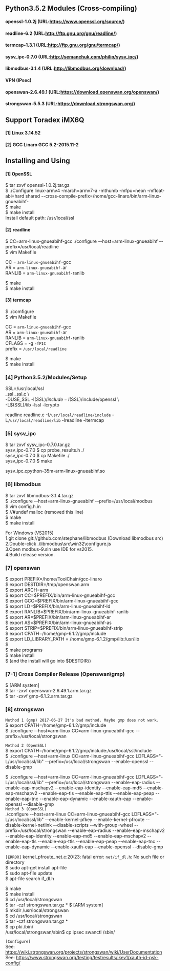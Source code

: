 ## Python3.5.2 Modules (Cross-compiling)
#### openssl-1.0.2j (URL:https://www.openssl.org/source/)
#### readline-6.2 (URL:http://ftp.gnu.org/gnu/readline/)
#### termcap-1.3.1 (URL:http://ftp.gnu.org/gnu/termcap/)
#### sysv_ipc-0.7.0 (URL:http://semanchuk.com/philip/sysv_ipc/)
#### libmodbus-3.1.4 (URL:http://libmodbus.org/download/)
#### VPN (IPsec)
#### openswan-2.6.49.1 (URL:https://download.openswan.org/openswan/)
#### strongswan-5.5.3 (URL:https://download.strongswan.org/)


## Support Toradex iMX6Q
#### [1] Linux 3.14.52  
#### [2] GCC Linaro GCC 5.2-2015.11-2  

## Installing and Using

#### [1] OpenSSL

$ tar zxvf openssl-1.0.2j.tar.gz  
$ ./Configure linux-armv4 -march=armv7-a -mthumb -mfpu=neon  -mfloat-abi=hard shared --cross-compile-prefix=/home/gcc-linaro/bin/arm-linux-gnueabihf-  
$ make  
$ make install  
Install default path: /usr/local/ssl  

#### [2] readline

$ CC=arm-linux-gnueabihf-gcc ./configure --host=arm-linux-gnueabihf  --prefix=/usr/local/readline  
$ vim Makefile  

CC = `arm-linux-gnueabihf-`gcc  
AR = `arm-linux-gnueabihf-`ar  
RANLIB = `arm-linux-gnueabihf-`ranlib  

$ make  
$ make install  

#### [3] termcap  
$ ./comfigure  
$ vim Makefile

CC = `arm-linux-gnueabihf-`gcc  
AR = `arm-linux-gnueabihf-`ar  
RANLIB = `arm-linux-gnueabihf-`ranlib  
CFLAGS = -g `-fPIC`  
prefix = `/usr/local/readline`  

$ make  
$ make install  


### [4] Python3.5.2/Modules/Setup

SSL=/usr/local/ssl  
_ssl _ssl.c \  
    -DUSE_SSL -I$(SSL)/include -I$(SSL)/include/openssl \  
    -L$(SSL)/lib -lssl -lcrypto  

readline readline.c -I`/usr/local/readline/include` -L`/usr/local/readline/lib` -lreadline -ltermcap  


### [5] sysv_ipc

$ tar zxvf sysv_ipc-0.7.0.tar.gz  
sysv_ipc-0.7.0 $ cp probe_results.h ./  
sysv_ipc-0.7.0 $ cp Makefile ./  
sysv_ipc-0.7.0 $ make  

sysv_ipc.cpython-35m-arm-linux-gnueabihf.so  

### [6] libmodbus

$ tar zxvf libmodbus-3.1.4.tar.gz  
$ ./configure --host=arm-linux-gnueabihf  --prefix=/usr/local/modbus  
$ vim config.h.in  
$ //#undef malloc  (removed this line)  
$ make  
$ make install  
  
For Windows (VS2015)  
1.git clone git://github.com/stephane/libmodbus  (Download libmodbus src)  
2.Double-click .\libmodbus\src\win32\configure.js  
3.Open modbus-9.sln use IDE for vs2015.  
4.Build release version.  
  
### [7] openswan
  
$ export PREFIX=/home/ToolChain/gcc-linaro  
$ export DESTDIR=/tmp/openswan.arm  
$ export ARCH=arm  
$ export CC=$PREFIX/bin/arm-linux-gnueabihf-gcc  
$ export GCC=$PREFIX/bin/arm-linux-gnueabihf-gcc  
$ export LD=$PREFIX/bin/arm-linux-gnueabihf-ld  
$ export RANLIB=$PREFIX/bin/arm-linux-gnueabihf-ranlib  
$ export AR=$PREFIX/bin/arm-linux-gnueabihf-ar  
$ export AS=$PREFIX/bin/arm-linux-gnueabihf-as  
$ export STRIP=$PREFIX/bin/arm-linux-gnueabihf-strip  
$ export CPATH=/home/gmp-6.1.2/gmp/include  
$ export LD_LIBRARY_PATH = /home/gmp-6.1.2/gmp/lib:/usr/lib  
$  
$ make programs  
$ make install  
$ (and the install will go into $DESTDIR/)  
  
  
### [7-1] Cross Compiler Release (Openswan\gmp)
  
$ [ARM system]  
$ tar -zxvf openswan-2.6.49.1.arm.tar.gz  
$ tar -zxvf gmp-6.1.2.arm.tar.gz  
  
  
### [8] strongswan
  
`Method 1 (gmp) 2017-06-27 It's bad method. Maybe gmp does not work.`  
$ export CPATH=/home/gmp-6.1.2/gmp/include  
$ ./configure  --host=arm-linux CC=arm-linux-gnueabihf-gcc --prefix=/usr/local/strongswan  
  
`Method 2 (OpenSSL)`  
$ export CPATH=/home/gmp-6.1.2/gmp/include:/usr/local/ssl/include  
$ ./configure  --host=arm-linux CC=arm-linux-gnueabihf-gcc LDFLAGS="-L/usr/local/ssl/lib" --prefix=/usr/local/strongswan  --enable-openssl --disable-gmp  
  
$ ./configure  --host=arm-linux CC=arm-linux-gnueabihf-gcc LDFLAGS="-L/usr/local/ssl/lib" --prefix=/usr/local/strongswan  --enable-eap-radius --enable-eap-mschapv2 --enable-eap-identity --enable-eap-md5 --enable-eap-mschapv2 --enable-eap-tls --enable-eap-ttls --enable-eap-peap --enable-eap-tnc --enable-eap-dynamic --enable-xauth-eap --enable-openssl --disable-gmp  
`Method 3 (OpenSSL)`  
./configure --host=arm-linux CC=arm-linux-gnueabihf-gcc LDFLAGS="-L/usr/local/ssl/lib" --enable-kernel-pfkey --enable-kernel-pfroute --disable-kernel-netlink --disable-scripts --with-group=wheel --prefix=/usr/local/strongswan  --enable-eap-radius --enable-eap-mschapv2 --enable-eap-identity --enable-eap-md5 --enable-eap-mschapv2 --enable-eap-tls --enable-eap-ttls --enable-eap-peap --enable-eap-tnc --enable-eap-dynamic --enable-xauth-eap --enable-openssl --disable-gmp  
  
`[ERROR]` kernel_pfroute_net.c:20:23: fatal error: `net/if_dl.h`: No such file or directory  
$ sudo apt-get install apt-file  
$ sudo apt-file update  
$ apt-file search if_dl.h  
  
  
$ make  
$ make install  
$ cd /usr/local/strongswan  
$ tar -czf strongswan.tar.gz * 
$ [ARM system]  
$ mkdir /usr/local/strongswan  
$ cd /usr/local/strongswan  
$ tar -czf strongswan.tar.gz *  
$ cp pki /bin/  
/usr/local/strongswan/sbin$ cp ipsec swanctl /sbin/  
   
`[Configure]`  
See: https://wiki.strongswan.org/projects/strongswan/wiki/UserDocumentation  
See: https://www.strongswan.org/testing/testresults/ikev1/xauth-id-psk-config/  
  
  
  